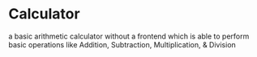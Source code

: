 # Calculator
a basic arithmetic calculator without a frontend which is able to perform basic operations like Addition, Subtraction, Multiplication, &amp; Division
